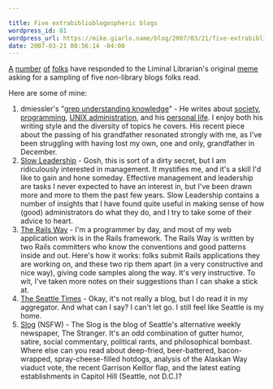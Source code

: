 ```yaml
---

title: Five extrabiblioblogospheric blogs
wordpress_id: 81
wordpress_url: https://mike.giarlo.name/blog/2007/03/21/five-extrabiblioblogospheric-blogs/
date: 2007-03-21 00:56:14 -04:00
---
```

<a href="http://freerangelibrarian.com/2007/03/five_nonbiblioblogs.php" target="_blank">A</a> <a href="http://cavlec.yarinareth.net/archives/2007/03/20/five-non-libraryian-blogs/" target="_blank">number</a> <a href="http://meredith.wolfwater.com/wordpress/index.php/2007/03/20/you-mean-there-are-non-library-blogs/" target="_blank">of</a> <a href="http://digitaleccentric.blogspot.com/2007/03/blogversity.html" target="_blank">folks</a> have responded to the Liminal Librarian's original <a href="http://www.lisjobs.com/liminal/2007/03/blogversity-attempt-at-meme.html" target="_blank">meme</a> asking for a sampling of five non-library blogs folks read.

Here are some of mine:

<ol>
	<li>dmiessler's "<a href="http://dmiessler.com/" target="_blank">grep understanding knowledge</a>" - He writes about <a href="http://dmiessler.com/archives/1219">society</a>, <a href="http://dmiessler.com/archives/1216">programming</a>, <a href="http://dmiessler.com/study/nix/commands/lsof/">UNIX administration</a>, and his <a href="http://dmiessler.com/archives/1217">personal life</a>.  I enjoy both his writing style and the diversity of topics he covers.  His recent piece about the passing of his grandfather resonated strongly with me, as I've been struggling with having lost my own, one and only, grandfather in December.</li>
	<li><a href="http://www.slowleadership.org/index.html" target="_blank">Slow Leadership</a> - Gosh, this is sort of a dirty secret, but I am ridiculously interested in management.  It mystifies me, and it's a skill I'd like to gain and hone someday.  Effective management and leadership are tasks I never expected to have an interest in, but I've been drawn more and more to them the past few years.  Slow Leadership contains a number of insights that I have found quite useful in making sense of how (good) administrators do what they do, and I try to take some of their advice to heart.</li>
	<li><a href="http://www.therailsway.com/" target="_blank">The Rails Way</a> - I'm a programmer by day, and most of my web application work is in the Rails framework.  The Rails Way is written by two Rails committers who know the conventions and good patterns inside and out.  Here's how it works: folks submit Rails applications they are working on, and these two rip them apart (in a very constructive and nice way), giving code samples along the way.  It's very instructive.  To wit, I've taken more notes on their suggestions than I can shake a stick at.</li>
	<li><a href="http://seattletimes.nwsource.com/html/home/" target="_blank">The Seattle Times</a> - Okay, it's not really a blog, but I do read it in my aggregator.  And what can I say?  I can't let go.  I still feel like Seattle is my home.</li>
	<li><a href="http://www.thestranger.com/blog/" target="_blank">Slog</a> (NSFW) - The Slog is the blog of Seattle's alternative weekly newspaper, The Stranger.  It's an odd combination of gutter humor, satire, social commentary, political rants, and philosophical bombast.  Where else can you read about deep-fried, beer-battered, bacon-wrapped, spray-cheese-filled hotdogs, analysis of the Alaskan Way viaduct vote, the recent Garrison Keillor flap, and the latest eating establishments in Capitol Hill (Seattle, not D.C.)?</li>
</ol>
